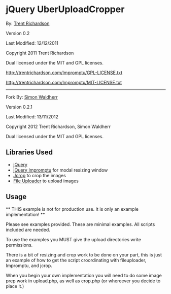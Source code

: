jQuery UberUploadCropper
========================

By: [Trent Richardson](http://trentrichardson.com)

Version 0.2

Last Modified: 12/12/2011

Copyright 2011 Trent Richardson

Dual licensed under the MIT and GPL licenses.

http://trentrichardson.com/Impromptu/GPL-LICENSE.txt

http://trentrichardson.com/Impromptu/MIT-LICENSE.txt

---

Fork By: [Simon Waldherr](http://simon.waldherr.eu/)

Version 0.2.1

Last Modified: 13/11/2012

Copyright 2012 Trent Richardson, Simon Waldherr

Dual licensed under the MIT and GPL licenses.

Libraries Used
--------------
- [jQuery](https://github.com/jquery/jquery)
- [jQuery Impromptu](https://github.com/trentrichardson/jQuery-Impromptu) for modal resizing window
- [Jcrop](https://github.com/tapmodo/Jcrop) to crop the images
- [File Uploader](http://github.com/valums/file-uploader) to upload images

Usage
------
** THIS example is not for production use.  It is only an example implementation! **

Please see examples provided.  These are minimal examples.  All scripts included are needed.

To use the examples you MUST give the upload directories write permissions.

There is a bit of resizing and crop work to be done on your part, this is just an 
example of how to get the script croordinating with fileuploader, Impromptu, and jcrop.

When you begin your own implementation you will need to do some image prep work in 
upload.php, as well as crop.php (or whereever you decide to place it.)